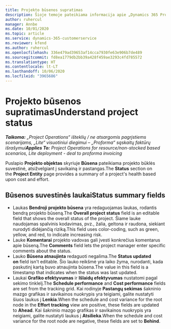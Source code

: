 ```yaml
---
title: Projekto būsenos supratimas
description: Šioje temoje pateikiama informacija apie „Dynamics 365 Project Operations“ projektams priskirtas būsenas.
author: ruhercul
manager: Annbe
ms.date: 10/01/2020
ms.topic: article
ms.service: dynamics-365-customerservice
ms.reviewer: kfend
ms.author: ruhercul
ms.openlocfilehash: 336e479ad39653af14cca7930fe63e906b7de489
ms.sourcegitcommit: fd8ea1779db2bb39a428f459ae3293c4fd785572
ms.translationtype: HT
ms.contentlocale: lt-LT
ms.lasthandoff: 10/06/2020
ms.locfileid: "3965686"
---
```

# <a name="understand-project-status"></a><span data-ttu-id="1e158-103">Projekto būsenos supratimas</span><span class="sxs-lookup"><span data-stu-id="1e158-103">Understand project status</span></span>

<span data-ttu-id="1e158-104">_**Taikoma:** „Project Operations“ išteklių / ne atsargomis pagrįstiems scenarijams, „Lite“ visuotiniui diegimui – „Proforma“ sąskaitų faktūrų išrašymui_</span><span class="sxs-lookup"><span data-stu-id="1e158-104">_**Applies To:** Project Operations for resource/non-stocked based scenarios, Lite deployment - deal to proforma invoicing_</span></span>


<span data-ttu-id="1e158-105">Puslapio **Projekto objektas** skyriuje **Būsena** pateikiama projekto būklės suvestinė, atsižvelgiant į savikainą ir pastangas.</span><span class="sxs-lookup"><span data-stu-id="1e158-105">The **Status** section on the **Project Entity** page provides a summary of a project's health based upon cost and effort.</span></span>


## <a name="status-summary-fields"></a><span data-ttu-id="1e158-106">Būsenos suvestinės laukai</span><span class="sxs-lookup"><span data-stu-id="1e158-106">Status summary fields</span></span>

- <span data-ttu-id="1e158-107">Laukas **Bendroji projekto būsena** yra redaguojamas laukas, rodantis bendrą projekto būseną.</span><span class="sxs-lookup"><span data-stu-id="1e158-107">The **Overall project status** field is an editable field that shows the overall status of the project.</span></span> <span data-ttu-id="1e158-108">Šiame lauke naudojamas spalvinis kodavimas, pvz., žalia, geltona ir raudona, siekiant nurodyti didėjančią riziką.</span><span class="sxs-lookup"><span data-stu-id="1e158-108">This field uses color-coding, such as green, yellow, and red, to indicate increasing risk.</span></span> 
- <span data-ttu-id="1e158-109">Lauke **Komentarai** projekto vadovas gali įvesti konkrečius komentarus apie būseną.</span><span class="sxs-lookup"><span data-stu-id="1e158-109">The **Comments** field lets the project manager enter specific comments about the status.</span></span> 
- <span data-ttu-id="1e158-110">Lauko **Būsena atnaujinta** redaguoti negalima.</span><span class="sxs-lookup"><span data-stu-id="1e158-110">The **Status updated on** field isn't editable.</span></span> <span data-ttu-id="1e158-111">Šio lauko reikšmė yra laiko žyma, nurodanti, kada paskutinį kartą buvo atnaujinta būsena.</span><span class="sxs-lookup"><span data-stu-id="1e158-111">The value in this field is a timestamp that indicates when the status was last updated.</span></span>
- <span data-ttu-id="1e158-112">Laukai **Grafiko efektyvumas** ir **Išlaidų efektyvumas** nustatomi pagal sekimo tinklelį.</span><span class="sxs-lookup"><span data-stu-id="1e158-112">The **Schedule performance** and **Cost performance** fields are set from the tracking grid.</span></span> <span data-ttu-id="1e158-113">Kai rodinyje **Pastangų sekimas** šakninio mazgo grafikas ir savikainos nuokrypis yra teigiami, galite nustatyti šiuos laukus į **Lenkia**.</span><span class="sxs-lookup"><span data-stu-id="1e158-113">When the schedule and cost variance for the root node in the **Effort tracking** view are positive, these fields are updated to **Ahead**.</span></span> <span data-ttu-id="1e158-114">Kai šakninio mazgo grafikas ir savikainos nuokrypis yra neigiami, galite nustatyti laukus į **Atsilieka**.</span><span class="sxs-lookup"><span data-stu-id="1e158-114">When the schedule and cost variance for the root node are negative, these fields are set to **Behind**.</span></span>
